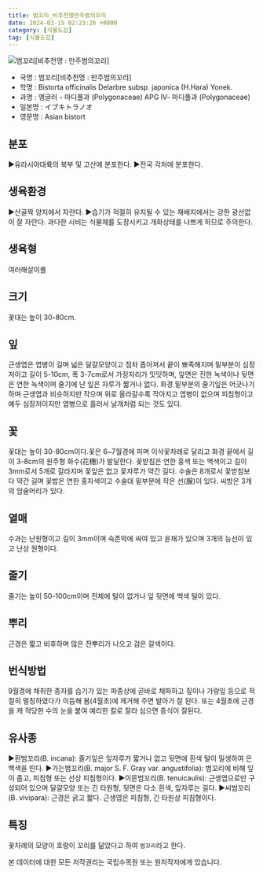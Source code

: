 ```yaml
---
title: 범꼬리_비추천명만주범의꼬리
date: 2024-03-15 02:23:26 +0800
category: [식물도감]
tag: [식물도감]
---
```




![범꼬리[비추천명 : 만주범의꼬리]](/fileUpload/plants/basic/Polygonaceae/Bistorta/1101/1_th2.JPG)
- 국명 : 범꼬리[비추천명 : 만주범의꼬리]
- 학명 : Bistorta officinalis Delarbre subsp. japonica (H.Hara) Yonek.
- 과명 : 앵글러 - 마디풀과 (Polygonaceae) APG Ⅳ- 마디풀과 (Polygonaceae)
- 일본명 : イブキトラノオ
- 영문명 : Asian bistort


## 분포
▶유라시아대륙의 북부 및 고산에 분포한다.▶전국 각처에 분포한다.
## 생육환경
▶산골짝 양지에서 자란다. ▶습기가 적절히 유지될 수 있는 재배지에서는 강한 광선없이 잘 자란다. 과다한 시비는 식물체를 도장시키고 개화상태를 나쁘게 하므로 주의한다.
## 생육형
여러해살이풀
## 크기
꽃대는 높이 30-80cm.
## 잎
근생엽은 엽병이 길며 넓은 달걀모양이고 점차 좁아져서 끝이 뾰족해지며 밑부분이 심장저이고 길이 5-10cm, 폭 3-7cm로서 가장자리가 밋밋하며, 앞면은 진한 녹색이나 뒷면은 연한 녹색이며 줄기에 난 잎은 자루가 짧거나 없다. 화경 밑부분의 줄기잎은 어긋나기하며 근생엽과 비슷하지만 작으며 위로 올라갈수록 작아지고 엽병이 없으며 피침형이고 예두 심장저이지만 엽병으로 흘러서 날개처럼 되는 것도 있다.
## 꽃
꽃대는 높이 30-80cm이다.꽃은 6~7월경에 피며 이삭꽃차례로 달리고 화경 끝에서 길이 3-8cm의 원주형 화수(花穗)가 발달한다. 꽃받침은 연한 홍색 또는 백색이고 길이 3mm로서 5개로 갈라지며 꽃잎은 없고 꽃자루가 약간 길다. 수술은 8개로서 꽃받침보다 약간 길며 꽃밥은 연한 홍자색이고 수술대 밑부분에 작은 선(腺)이 있다. 씨방은 3개의 암술머리가 있다.
## 열매
수과는 난원형이고 길이 3mm이며 숙존악에 싸여 있고 윤채가 있으며 3개의 능선이 있고 난상 원형이다.
## 줄기
줄기는 높이 50-100cm이며 전체에 털이 없거나 잎 뒷면에 백색 털이 있다.
## 뿌리
근경은 짧고 비후하며 많은 잔뿌리가 나오고 검은 갈색이다.
## 번식방법
9월경에 채취한 종자를 습기가 있는 파종상에 곧바로 채파하고 짚이나 가랑잎 등으로 적절히 멀칭하였다가 이듬해 봄(4월초)에 제거해 주면 발아가 잘 된다. 또는 4월초에 근경을 캐 적당한 수의 눈을 붙여 예리한 칼로 잘라 심으면 증식이 잘된다.
## 유사종
▶흰범꼬리(B. incana): 줄기잎은 잎자루가 짧거나 없고 뒷면에 흰색 털이 밀생하여 은백색을 띤다.▶가는범꼬리(B. major S. F. Gray var. angustifolia): 범꼬리에 비해 잎이 좁고, 피침형 또는 선상 피침형이다.▶이른범꼬리(B. tenuicaulis): 근생엽으로만 구성되어 있으며 달걀모양 또는 긴 타원형, 뒷면은 다소 흰색, 잎자루는 길다.▶씨범꼬리(B. vivipara): 근경은 굵고 짧다. 근생엽은 피침형, 긴 타원상 피침형이다.
## 특징
꽃차례의 모양이 호랑이 꼬리를 닮았다고 하여 `범꼬리`라고 한다.






본 데이터에 대한 모든 저작권리는 국립수목원 또는 원저작자에게 있습니다.
